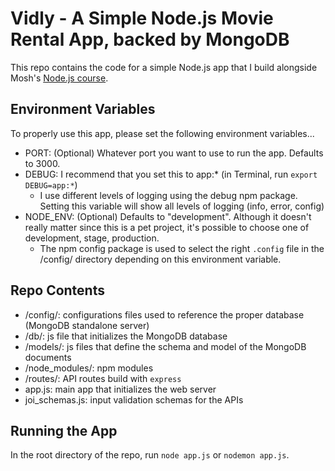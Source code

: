 # Vidly - A Simple Node.js Movie Rental App, backed by MongoDB

This repo contains the code for a simple Node.js app that I build alongside Mosh's [Node.js course](https://codewithmosh.com/p/the-complete-node-js-course).

## Environment Variables
To properly use this app, please set the following environment variables...
- PORT: (Optional) Whatever port you want to use to run the app. Defaults to 3000.
- DEBUG: I recommend that you set this to app:* (in Terminal, run `export DEBUG=app:*`)
    - I use different levels of logging using the debug npm package. Setting this variable will show all levels of logging (info, error, config)
- NODE_ENV: (Optional) Defaults to "development". Although it doesn't really matter since this is a pet project, it's possible to choose one of development, stage, production.
    - The npm config package is used to select the right `.config` file in the /config/ directory depending on this environment variable.

## Repo Contents
- /config/: configurations files used to reference the proper database (MongoDB standalone server)
- /db/: js file that initializes the MongoDB database
- /models/: js files that define the schema and model of the MongoDB documents
- /node_modules/: npm modules
- /routes/: API routes build with `express`
- app.js: main app that initializes the web server
- joi_schemas.js: input validation schemas for the APIs

## Running the App
In the root directory of the repo, run `node app.js` or `nodemon app.js`.